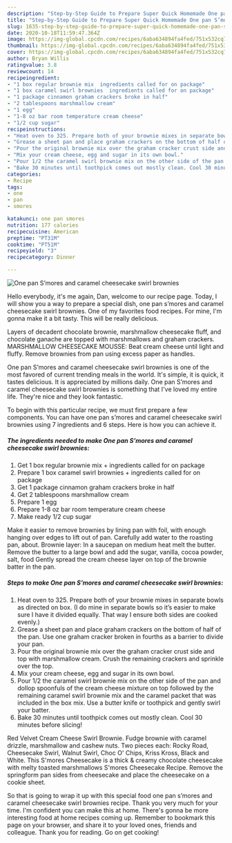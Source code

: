 ```yaml
---
description: "Step-by-Step Guide to Prepare Super Quick Homemade One pan S’mores and caramel cheesecake swirl brownies"
title: "Step-by-Step Guide to Prepare Super Quick Homemade One pan S’mores and caramel cheesecake swirl brownies"
slug: 1635-step-by-step-guide-to-prepare-super-quick-homemade-one-pan-smores-and-caramel-cheesecake-swirl-brownies
date: 2020-10-18T11:59:47.364Z
image: https://img-global.cpcdn.com/recipes/6aba634894fa4fed/751x532cq70/one-pan-smores-and-caramel-cheesecake-swirl-brownies-recipe-main-photo.jpg
thumbnail: https://img-global.cpcdn.com/recipes/6aba634894fa4fed/751x532cq70/one-pan-smores-and-caramel-cheesecake-swirl-brownies-recipe-main-photo.jpg
cover: https://img-global.cpcdn.com/recipes/6aba634894fa4fed/751x532cq70/one-pan-smores-and-caramel-cheesecake-swirl-brownies-recipe-main-photo.jpg
author: Bryan Willis
ratingvalue: 3.8
reviewcount: 14
recipeingredient:
- "1 box regular brownie mix  ingredients called for on package"
- "1 box caramel swirl brownies  ingredients called for on package"
- "1 package cinnamon graham crackers broke in half"
- "2 tablespoons marshmallow cream"
- "1 egg"
- "1-8 oz bar room temperature cream cheese"
- "1/2 cup sugar"
recipeinstructions:
- "Heat oven to 325. Prepare both of your brownie mixes in separate bowls as directed on box. (I do mine in separate bowls so it’s easier to make sure I have it divided equally. That way I ensure both sides are cooked evenly.)"
- "Grease a sheet pan and place graham crackers on the bottom of half of the pan. Use one graham cracker broken in fourths as a barrier to divide your pan."
- "Pour the original brownie mix over the graham cracker crust side and top with marshmallow cream. Crush the remaining crackers and sprinkle over the top."
- "Mix your cream cheese, egg and sugar in its own bowl."
- "Pour 1/2 the caramel swirl brownie mix on the other side of the pan and dollop spoonfuls of the cream cheese mixture on top followed by the remaining caramel swirl brownie mix and the caramel packet that was included in the box mix. Use a butter knife or toothpick and gently swirl your batter."
- "Bake 30 minutes until toothpick comes out mostly clean. Cool 30 minutes before slicing!"
categories:
- Recipe
tags:
- one
- pan
- smores

katakunci: one pan smores 
nutrition: 177 calories
recipecuisine: American
preptime: "PT31M"
cooktime: "PT51M"
recipeyield: "3"
recipecategory: Dinner

---
```



![One pan S’mores and caramel cheesecake swirl brownies](https://img-global.cpcdn.com/recipes/6aba634894fa4fed/751x532cq70/one-pan-smores-and-caramel-cheesecake-swirl-brownies-recipe-main-photo.jpg)

Hello everybody, it's me again, Dan, welcome to our recipe page. Today, I will show you a way to prepare a special dish, one pan s’mores and caramel cheesecake swirl brownies. One of my favorites food recipes. For mine, I'm gonna make it a bit tasty. This will be really delicious.

Layers of decadent chocolate brownie, marshmallow cheesecake fluff, and chocolate ganache are topped with marshmallows and graham crackers. MARSHMALLOW CHEESECAKE MOUSSE: Beat cream cheese until light and fluffy. Remove brownies from pan using excess paper as handles.

One pan S’mores and caramel cheesecake swirl brownies is one of the most favored of current trending meals in the world. It's simple, it is quick, it tastes delicious. It is appreciated by millions daily. One pan S’mores and caramel cheesecake swirl brownies is something that I've loved my entire life. They're nice and they look fantastic.


To begin with this particular recipe, we must first prepare a few components. You can have one pan s’mores and caramel cheesecake swirl brownies using 7 ingredients and 6 steps. Here is how you can achieve it.

<!--inarticleads1-->

##### The ingredients needed to make One pan S’mores and caramel cheesecake swirl brownies:

1. Get 1 box regular brownie mix + ingredients called for on package
1. Prepare 1 box caramel swirl brownies + ingredients called for on package
1. Get 1 package cinnamon graham crackers broke in half
1. Get 2 tablespoons marshmallow cream
1. Prepare 1 egg
1. Prepare 1-8 oz bar room temperature cream cheese
1. Make ready 1/2 cup sugar


Make it easier to remove brownies by lining pan with foil, with enough hanging over edges to lift out of pan. Carefully add water to the roasting pan, about. Brownie layer: In a saucepan on medium heat melt the butter. Remove the butter to a large bowl and add the sugar, vanilla, cocoa powder, salt, food Gently spread the cream cheese layer on top of the brownie batter in the pan. 

<!--inarticleads2-->

##### Steps to make One pan S’mores and caramel cheesecake swirl brownies:

1. Heat oven to 325. Prepare both of your brownie mixes in separate bowls as directed on box. (I do mine in separate bowls so it’s easier to make sure I have it divided equally. That way I ensure both sides are cooked evenly.)
1. Grease a sheet pan and place graham crackers on the bottom of half of the pan. Use one graham cracker broken in fourths as a barrier to divide your pan.
1. Pour the original brownie mix over the graham cracker crust side and top with marshmallow cream. Crush the remaining crackers and sprinkle over the top.
1. Mix your cream cheese, egg and sugar in its own bowl.
1. Pour 1/2 the caramel swirl brownie mix on the other side of the pan and dollop spoonfuls of the cream cheese mixture on top followed by the remaining caramel swirl brownie mix and the caramel packet that was included in the box mix. Use a butter knife or toothpick and gently swirl your batter.
1. Bake 30 minutes until toothpick comes out mostly clean. Cool 30 minutes before slicing!


Red Velvet Cream Cheese Swirl Brownie. Fudge brownie with caramel drizzle, marshmallow and cashew nuts. Two pieces each: Rocky Road, Cheesecake Swirl, Walnut Swirl, Choc O&#39; Chips, Kriss Kross, Black and White. This S&#39;mores Cheesecake is a thick &amp; creamy chocolate cheesecake with melty toasted marshmallows S&#39;mores Cheesecake Recipe. Remove the springform pan sides from cheesecake and place the cheesecake on a cookie sheet. 

So that is going to wrap it up with this special food one pan s’mores and caramel cheesecake swirl brownies recipe. Thank you very much for your time. I'm confident you can make this at home. There's gonna be more interesting food at home recipes coming up. Remember to bookmark this page on your browser, and share it to your loved ones, friends and colleague. Thank you for reading. Go on get cooking!
